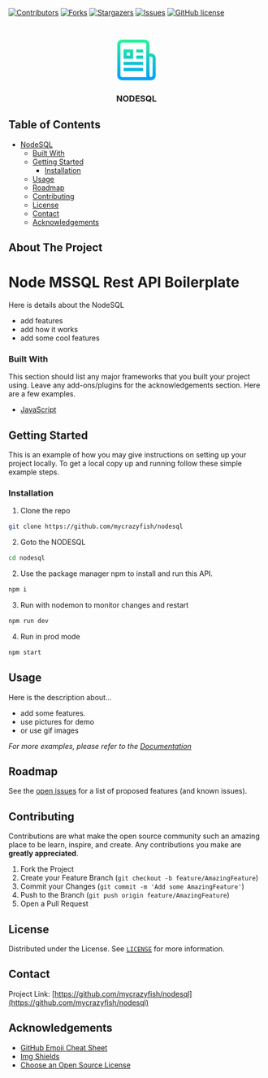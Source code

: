 [![Contributors][contributors-shield]][contributors-url]
[![Forks][forks-shield]][forks-url]
[![Stargazers][stars-shield]][stars-url]
[![Issues][issues-shield]][issues-url]
[![GitHub license](https://img.shields.io/github/license/mycrazyfish/nodesql)](https://github.com/mycrazyfish/nodesql)

<!-- PROJECT LOGO -->
<br />
<p align="center">
  <a href="https://github.com/mycrazyfish/nodesql">
    <img src="../api/Image/logo-readme.png" alt="Logo" width="80" height="80">
  </a>
  <h3 align="center">NODESQL</h3>
</p>

<!-- TABLE OF CONTENTS -->

## Table of Contents

- [NodeSQL](#NodeSQL)
    - [Built With](#built-with)
  - [Getting Started](#getting-started)
    - [Installation](#installation)
  - [Usage](#usage)
  - [Roadmap](#roadmap)
  - [Contributing](#contributing)
  - [License](#license)
  - [Contact](#contact)
  - [Acknowledgements](#acknowledgements)

<!-- ABOUT THE PROJECT -->

## About The Project

<p align="center">
  <a href="https://github.com/mycrazyfish/nodesql">
    <!-- You can add logo for your NodeSQL -->
    <!-- <img src="" alt="Logo" width="100" height="100"> -->
  </a>
</p>

# Node MSSQL Rest API Boilerplate
Here is details about the NodeSQL
- add features
- add how it works
- add some cool features


### Built With

This section should list any major frameworks that you built your project using. Leave any add-ons/plugins for the acknowledgements section. Here are a few examples.

- [JavaScript](https://www.javascript.com/)

<!-- GETTING STARTED -->

## Getting Started

This is an example of how you may give instructions on setting up your project locally.
To get a local copy up and running follow these simple example steps.

### Installation

1. Clone the repo
```sh
git clone https://github.com/mycrazyfish/nodesql
```

2. Goto the NODESQL
```sh
cd nodesql
```

2. Use the package manager npm to install and run this API.
```sh
npm i
```

3. Run with nodemon to monitor changes and restart
```sh
npm run dev
```

4. Run in prod mode
```sh
npm start
```

<!-- USAGE EXAMPLES -->

## Usage
Here is the description about...
- add some features.
- use pictures for demo
- or use gif images

<!-- Here you can add documentation link for the more user-understanble -->
_For more examples, please refer to the [Documentation]()_

<!-- ROADMAP -->

## Roadmap

See the [open issues](https://github.com/mycrazyfish/nodesql) for a list of proposed features (and known issues).

<!-- CONTRIBUTING -->

## Contributing

Contributions are what make the open source community such an amazing place to be learn, inspire, and create. Any contributions you make are **greatly appreciated**.

1. Fork the Project
2. Create your Feature Branch (`git checkout -b feature/AmazingFeature`)
3. Commit your Changes (`git commit -m 'Add some AmazingFeature'`)
4. Push to the Branch (`git push origin feature/AmazingFeature`)
5. Open a Pull Request

<!-- LICENSE -->

## License

<!-- Here you can add license link  -->
Distributed under the License. See [`LICENSE`](https://choosealicense.com/licenses/mit/) for more information.

<!-- CONTACT -->

## Contact

Project Link: [https://github.com/mycrazyfish/nodesql](https://github.com/mycrazyfish/nodesql)

<!-- ACKNOWLEDGEMENTS -->

## Acknowledgements

- [GitHub Emoji Cheat Sheet](https://www.webpagefx.com/tools/emoji-cheat-sheet)
- [Img Shields](https://shields.io)
- [Choose an Open Source License](https://choosealicense.com)


<!-- MARKDOWN LINKS & IMAGES -->
<!-- https://www.markdownguide.org/basic-syntax/#reference-style-links -->

[contributors-shield]: https://img.shields.io/github/contributors/mycrazyfish/nodesql.svg?style=flat
[contributors-url]: https://github.com/mycrazyfish/nodesql/graphs/contributors
[forks-shield]: https://img.shields.io/github/forks/mycrazyfish/nodesql.svg?style=flat
[forks-url]: https://github.com/mycrazyfish/nodesql/network/members
[stars-shield]: https://img.shields.io/github/stars/mycrazyfish/nodesql.svg?style=flat
[stars-url]: https://github.com/mycrazyfish/nodesql/stargazers
[issues-shield]: https://img.shields.io/github/issues/mycrazyfish/nodesql.svg?style=flat
[issues-url]: https://github.com/mycrazyfish/nodesql/issues
